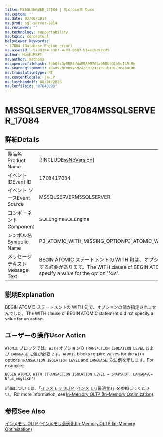 ```yaml
---
title: MSSQLSERVER_17084 | Microsoft Docs
ms.custom: ''
ms.date: 03/06/2017
ms.prod: sql-server-2014
ms.reviewer: ''
ms.technology: supportability
ms.topic: conceptual
helpviewer_keywords:
- 17084 (Database Engine error)
ms.assetid: e579d104-3307-4edd-8587-b14ecbc02ed9
author: MashaMSFT
ms.author: mathoma
ms.openlocfilehash: 59b0fc3e0884ddd89809767a068b937b5c145f9e
ms.sourcegitcommit: ad4d92dce894592a259721a1571b1d8736abacdb
ms.translationtype: MT
ms.contentlocale: ja-JP
ms.lasthandoff: 08/04/2020
ms.locfileid: "87643893"
---
```

# <a name="mssqlserver_17084"></a><span data-ttu-id="8bf31-102">MSSQLSERVER_17084</span><span class="sxs-lookup"><span data-stu-id="8bf31-102">MSSQLSERVER_17084</span></span>
    
## <a name="details"></a><span data-ttu-id="8bf31-103">詳細</span><span class="sxs-lookup"><span data-stu-id="8bf31-103">Details</span></span>  
  
|||  
|-|-|  
|<span data-ttu-id="8bf31-104">製品名</span><span class="sxs-lookup"><span data-stu-id="8bf31-104">Product Name</span></span>|[!INCLUDE[ssNoVersion](../../includes/ssnoversion-md.md)]|  
|<span data-ttu-id="8bf31-105">イベント ID</span><span class="sxs-lookup"><span data-stu-id="8bf31-105">Event ID</span></span>|<span data-ttu-id="8bf31-106">17084</span><span class="sxs-lookup"><span data-stu-id="8bf31-106">17084</span></span>|  
|<span data-ttu-id="8bf31-107">イベント ソース</span><span class="sxs-lookup"><span data-stu-id="8bf31-107">Event Source</span></span>|<span data-ttu-id="8bf31-108">MSSQLSERVER</span><span class="sxs-lookup"><span data-stu-id="8bf31-108">MSSQLSERVER</span></span>|  
|<span data-ttu-id="8bf31-109">コンポーネント</span><span class="sxs-lookup"><span data-stu-id="8bf31-109">Component</span></span>|<span data-ttu-id="8bf31-110">SQLEngine</span><span class="sxs-lookup"><span data-stu-id="8bf31-110">SQLEngine</span></span>|  
|<span data-ttu-id="8bf31-111">シンボル名</span><span class="sxs-lookup"><span data-stu-id="8bf31-111">Symbolic Name</span></span>|<span data-ttu-id="8bf31-112">P3_ATOMIC_WITH_MISSING_OPTION</span><span class="sxs-lookup"><span data-stu-id="8bf31-112">P3_ATOMIC_WITH_MISSING_OPTION</span></span>|  
|<span data-ttu-id="8bf31-113">メッセージ テキスト</span><span class="sxs-lookup"><span data-stu-id="8bf31-113">Message Text</span></span>|<span data-ttu-id="8bf31-114">BEGIN ATOMIC ステートメントの WITH 句は、オプション '%ls' の値を指定する必要があります。</span><span class="sxs-lookup"><span data-stu-id="8bf31-114">The WITH clause of BEGIN ATOMIC statement must specify a value for the option '%ls'.</span></span>|  
  
## <a name="explanation"></a><span data-ttu-id="8bf31-115">説明</span><span class="sxs-lookup"><span data-stu-id="8bf31-115">Explanation</span></span>  
 <span data-ttu-id="8bf31-116">BEGIN ATOMIC ステートメントの WITH 句で、オプションの値が指定されませんでした。</span><span class="sxs-lookup"><span data-stu-id="8bf31-116">The WITH clause of BEGIN ATOMIC statement did not specify a value for an option.</span></span>  
  
## <a name="user-action"></a><span data-ttu-id="8bf31-117">ユーザーの操作</span><span class="sxs-lookup"><span data-stu-id="8bf31-117">User Action</span></span>  
 <span data-ttu-id="8bf31-118">`ATOMIC` ブロックでは、`WITH` オプションの `TRANSACTION ISOLATION LEVEL` および `LANGUAGE` に値が必要です。</span><span class="sxs-lookup"><span data-stu-id="8bf31-118">`ATOMIC` blocks require values for the `WITH` options `TRANSACTION ISOLATION LEVEL` and `LANGUAGE`.</span></span> <span data-ttu-id="8bf31-119">次に例を示します。</span><span class="sxs-lookup"><span data-stu-id="8bf31-119">For example::</span></span>  
  
```  
BEGIN ATOMIC WITH (TRANSACTION ISOLATION LEVEL = SNAPSHOT, LANGUAGE= N'us_english')  
```  
  
 <span data-ttu-id="8bf31-120">詳細については、「[インメモリ OLTP &#40;インメモリ最適化&#41;](../in-memory-oltp/in-memory-oltp-in-memory-optimization.md)」を参照してください。</span><span class="sxs-lookup"><span data-stu-id="8bf31-120">For more information, see [In-Memory OLTP &#40;In-Memory Optimization&#41;](../in-memory-oltp/in-memory-oltp-in-memory-optimization.md).</span></span>  
  
## <a name="see-also"></a><span data-ttu-id="8bf31-121">参照</span><span class="sxs-lookup"><span data-stu-id="8bf31-121">See Also</span></span>  
 [<span data-ttu-id="8bf31-122">インメモリ OLTP &#40;インメモリ最適化&#41;</span><span class="sxs-lookup"><span data-stu-id="8bf31-122">In-Memory OLTP &#40;In-Memory Optimization&#41;</span></span>](../in-memory-oltp/in-memory-oltp-in-memory-optimization.md)  
  
  
